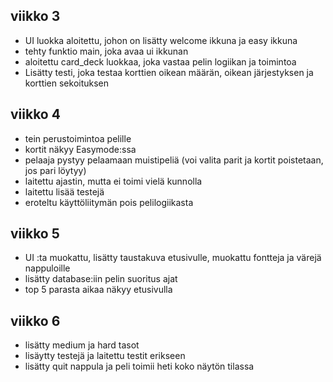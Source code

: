 ## viikko 3
- UI luokka aloitettu, johon on lisätty welcome ikkuna ja easy ikkuna
- tehty funktio main, joka avaa ui ikkunan
- aloitettu card_deck luokkaa, joka vastaa pelin logiikan ja toimintoa
- Lisätty testi, joka testaa korttien oikean määrän, oikean järjestyksen ja korttien sekoituksen
## viikko 4
- tein perustoimintoa pelille
- kortit näkyy Easymode:ssa
- pelaaja pystyy pelaamaan muistipeliä (voi valita parit ja kortit poistetaan, jos pari löytyy)
- laitettu ajastin, mutta ei toimi vielä kunnolla
- laitettu lisää testejä
- eroteltu käyttöliitymän pois pelilogiikasta
## viikko 5
- UI :ta muokattu, lisätty taustakuva etusivulle, muokattu fontteja ja värejä nappuloille
- lisätty database:iin pelin suoritus ajat
- top 5 parasta aikaa näkyy etusivulla
## viikko 6
- lisätty medium ja hard tasot
- lisäytty testejä ja laitettu testit erikseen
- lisätty quit nappula ja peli toimii heti koko näytön tilassa
